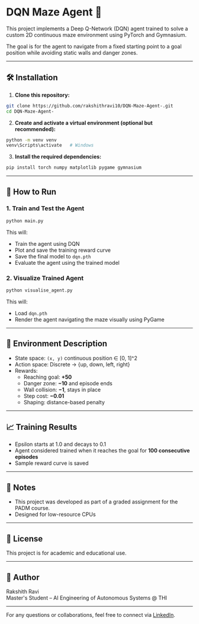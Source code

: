 # DQN Maze Agent 🧠

This project implements a Deep Q-Network (DQN) agent trained to solve a custom 2D continuous maze environment using PyTorch and Gymnasium.

The goal is for the agent to navigate from a fixed starting point to a goal position while avoiding static walls and danger zones.

---

## 🛠️ Installation

1. **Clone this repository:**
```bash
git clone https://github.com/rakshithravi10/DQN-Maze-Agent-.git
cd DQN-Maze-Agent-
```

2. **Create and activate a virtual environment (optional but recommended):**
```bash
python -m venv venv
venv\Scripts\activate   # Windows
```

3. **Install the required dependencies:**
```bash
pip install torch numpy matplotlib pygame gymnasium
```

---

## 🚀 How to Run

### 1. **Train and Test the Agent**
```bash
python main.py
```
This will:
- Train the agent using DQN
- Plot and save the training reward curve
- Save the final model to `dqn.pth`
- Evaluate the agent using the trained model

### 2. **Visualize Trained Agent**
```bash
python visualise_agent.py
```
This will:
- Load `dqn.pth`
- Render the agent navigating the maze visually using PyGame

---

## 🧪 Environment Description

- State space: `(x, y)` continuous position ∈ [0, 1]^2
- Action space: Discrete → {up, down, left, right}
- Rewards:
  - Reaching goal: **+50**
  - Danger zone: **−10** and episode ends
  - Wall collision: **−1**, stays in place
  - Step cost: **−0.01**
  - Shaping: distance-based penalty

---

## 📈 Training Results

- Epsilon starts at 1.0 and decays to 0.1
- Agent considered trained when it reaches the goal for **100 consecutive episodes**
- Sample reward curve is saved 

---

## 📌 Notes

- This project was developed as part of a graded assignment for the PADM course.
- Designed for low-resource CPUs 

---

## 📄 License

This project is for academic and educational use.

---

## 👤 Author

Rakshith Ravi  
Master's Student – AI Engineering of Autonomous Systems @ THI

---

For any questions or collaborations, feel free to connect via [LinkedIn](www.linkedin.com/in/rakshith-ravi10).

